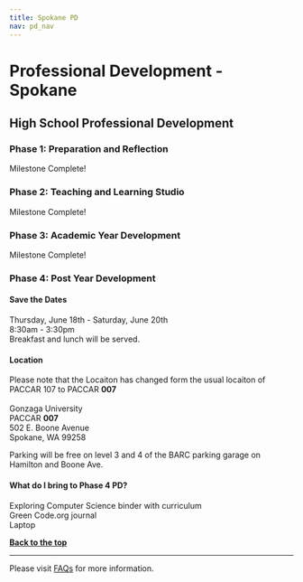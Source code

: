 ```yaml
---
title: Spokane PD
nav: pd_nav
---
```

<a id="top"></a>

# Professional Development - Spokane

## High School Professional Development

### Phase 1: Preparation and Reflection

Milestone Complete!

### Phase 2: Teaching and Learning Studio

Milestone Complete!

### Phase 3: Academic Year Development

Milestone Complete! 

### Phase 4: Post Year Development

#### Save the Dates
Thursday, June 18th - Saturday, June 20th
<br />
8:30am - 3:30pm
<br />
Breakfast and lunch will be served. 
<br />

#### Location
Please note that the Locaiton has changed form the usual locaiton of PACCAR 107 to PACCAR **007**
<br />
<br />
Gonzaga University
<br />
PACCAR **007**
<br />
502 E. Boone Avenue
<br />
Spokane, WA 99258

Parking will be free on level 3 and 4 of the BARC parking garage on Hamilton and Boone Ave.

#### What do I bring to Phase 4 PD? ####
Exploring Computer Science binder with curriculum
<br />
Green Code.org journal
<br />
Laptop


[**Back to the top**](#top)

----------
Please visit [FAQs](/educate/pd/faq) for more information.

<br />
<br />